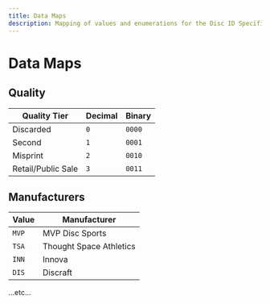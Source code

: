 ```yaml
---
title: Data Maps
description: Mapping of values and enumerations for the Disc ID Specification
---
```


# Data Maps

## Quality

| Quality Tier       | Decimal | Binary |
|--------------------|---------|--------|
| Discarded          | `0`     | `0000` |
| Second             | `1`     | `0001` |
| Misprint           | `2`     | `0010` |
| Retail/Public Sale | `3`     | `0011` |

## Manufacturers

| Value | Manufacturer            |
|-------|-------------------------|
| `MVP` | MVP Disc Sports         |
| `TSA` | Thought Space Athletics |
| `INN` | Innova                  |
| `DIS` | Discraft                |
...etc...